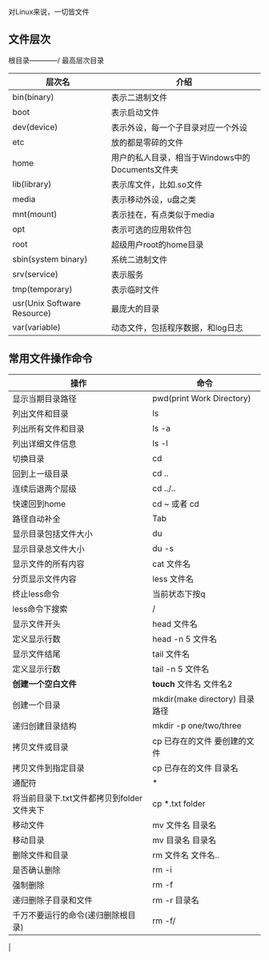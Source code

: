 对Linux来说，一切皆文件        
## 文件层次    
根目录————/    最高层次目录  

|层次名       |介绍        |     
|----------- | ---------- |
|bin(binary) |表示二进制文件 |
|boot        |表示启动文件   |
|dev(device) |表示外设，每一个子目录对应一个外设|
|etc         |放的都是零碎的文件|
|home        |用户的私人目录，相当于Windows中的Documents文件夹 |
|lib(library)|表示库文件，比如.so文件|
|media       |表示移动外设，u盘之类 |
|mnt(mount)  |表示挂在，有点类似于media|
|opt         |表示可选的应用软件包  |
|root        |超级用户root的home目录|
|sbin(system binary)|系统二进制文件|
|srv(service)|表示服务         |
|tmp(temporary)|表示临时文件    |
|usr(Unix Software Resource)|最庞大的目录    |
|var(variable) | 动态文件，包括程序数据，和log日志   |      


## 常用文件操作命令    
|操作         |命令              |
|----------- | ---------------  |
|显示当期目录路径|pwd(print Work Directory)    |
|列出文件和目录     |ls               |
|列出所有文件和目录| ls -a            |
|列出详细文件信息  |ls -l            |
|切换目录        |cd              |
|回到上一级目录   |cd ..           |
|连续后退两个层级 |cd ../..        |
|快速回到home    |cd ~ 或者 cd    |
|路径自动补全     |Tab            |
|显示目录包括文件大小|du           |
|显示目录总文件大小  |du -s        |
|显示文件的所有内容  |cat 文件名   |
|分页显示文件内容    |less 文件名  |
|终止less命令       |当前状态下按q |
|less命令下搜索     |/           |
|显示文件开头       |head 文件名   |
|定义显示行数       |head -n 5 文件名|
|显示文件结尾       |tail 文件名    |
|定义显示行数       |tail -n 5 文件名|
|**创建一个空白文件**    |**touch** 文件名 文件名2|
|创建一个目录      |mkdir(make directory) 目录路径|
|递归创建目录结构   |mkdir -p one/two/three|
|拷贝文件或目录    |cp 已存在的文件 要创建的文件|
|拷贝文件到指定目录 |cp 已存在的文件 目录名|
|通配符           |*      |
|将当前目录下.txt文件都拷贝到folder文件夹下|cp *.txt folder|
|移动文件         |mv 文件名 目录名 |
|移动目录         |mv 目录名 目录名 |
|删除文件和目录    |rm 文件名 文件名..|
|是否确认删除     |rm -i       |
|强制删除         |rm -f       |
|递归删除子目录和文件|rm -r 目录名|
|千万不要运行的命令(递归删除根目录)|rm -f/|
|  
